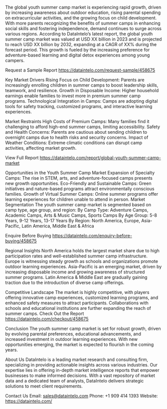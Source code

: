 The global youth summer camp market is experiencing rapid growth, driven by increasing awareness about outdoor education, rising parental spending on extracurricular activities, and the growing focus on child development. With more parents recognizing the benefits of summer camps in enhancing social skills and fostering independence, demand continues to surge across various regions.
According to DataIntelo’s latest report, the global youth summer camp market was valued at USD XX billion in 2023 and is projected to reach USD XX billion by 2032, expanding at a CAGR of XX% during the forecast period. This growth is fueled by the increasing preference for adventure-based learning and digital detox experiences among young campers.

Request a Sample Report https://dataintelo.com/request-sample/458675

Key Market Drivers
Rising Focus on Child Development: Parents are increasingly enrolling children in summer camps to boost leadership skills, teamwork, and resilience.
Growth in Disposable Income: Higher household earnings enable families to invest more in premium summer camp programs.
Technological Integration in Camps: Camps are adopting digital tools for safety tracking, customized programs, and interactive learning experiences.

Market Restraints
High Costs of Premium Camps: Many families find it challenging to afford high-end summer camps, limiting accessibility.
Safety and Health Concerns: Parents are cautious about sending children to overnight camps due to health risks and security concerns.
Impact of Weather Conditions: Extreme climatic conditions can disrupt camp activities, affecting market growth.

View Full Report https://dataintelo.com/report/global-youth-summer-camp-market

Opportunities in the Youth Summer Camp Market
Expansion of Specialty Camps: The rise in STEM, arts, and adventure-focused camps presents new growth opportunities.
Eco-Friendly and Sustainable Camps: Green initiatives and nature-based programs attract environmentally conscious families.
Growth of Virtual Summer Camps: Online summer programs offer learning experiences for children unable to attend in person.
Market Segmentation
The youth summer camp market is segmented based on camp type, age group, and region:
By Camp Type: Adventure Camps, Academic Camps, Arts & Music Camps, Sports Camps
By Age Group: 5-8 Years, 9-12 Years, 13-17 Years
By Region: North America, Europe, Asia-Pacific, Latin America, Middle East & Africa

Enquire Before Buying https://dataintelo.com/enquiry-before-buying/458675

Regional Insights
North America holds the largest market share due to high participation rates and well-established summer camp infrastructure.
Europe is witnessing steady growth as schools and organizations promote outdoor learning experiences.
Asia-Pacific is an emerging market, driven by increasing disposable income and growing awareness of structured summer programs.
Latin America & Middle East are gradually gaining traction due to the introduction of diverse camp offerings.

Competitive Landscape
The market is highly competitive, with players offering innovative camp experiences, customized learning programs, and enhanced safety measures to attract participants. Collaborations with schools and educational institutions are further expanding the reach of summer camps.
Check Out the Report https://dataintelo.com/checkout/458675

Conclusion
The youth summer camp market is set for robust growth, driven by evolving parental preferences, educational advancements, and increased investment in outdoor learning experiences. With new opportunities emerging, the market is expected to flourish in the coming years.

About Us
DataIntelo is a leading market research and consulting firm, specializing in providing actionable insights across various industries. Our expertise lies in offering in-depth market intelligence reports that empower businesses to make informed decisions. With a vast repository of market data and a dedicated team of analysts, DataIntelo delivers strategic solutions to meet client requirements.

Contact Us
Email: sales@dataintelo.com
Phone: +1 909 414 1393
Website: https://dataintelo.com/
 

